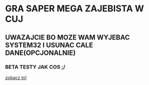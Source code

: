 <!DOCTYPE html>
<html lang="pl">
<head>
    <meta charset="UTF-8">
    <meta name="viewport" content="width=device-width, initial-scale=1.0">
    <title>README</title>
</head>
<style>
    font-family:Tahoma;
</style>
<body>
    <h1>GRA SAPER MEGA ZAJEBISTA W CUJ</h1>
    <h2>UWAZAJCIE BO MOZE WAM WYJEBAC SYSTEM32 I USUNAC CALE DANE(OPCJONALNIE)</h2>
    <H3>BETA TESTY JAK COS ;/ </H3>
    <a href="https://www.youtube.com/watch?v=mqzuLVJEXO8">zobacz to!</a>
</body>
</html>